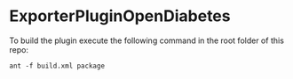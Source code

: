 # ExporterPluginOpenDiabetes
To build the plugin execute the following command in the root folder of this repo:

``ant -f build.xml package``


